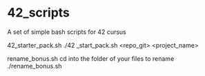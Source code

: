 # 42_scripts
A set of simple bash scripts for 42 cursus

42_starter_pack.sh
./42 _start_pack.sh <repo_git> <project_name>

rename_bonus.sh 
cd into the folder of your files to rename
./rename_bonus.sh
